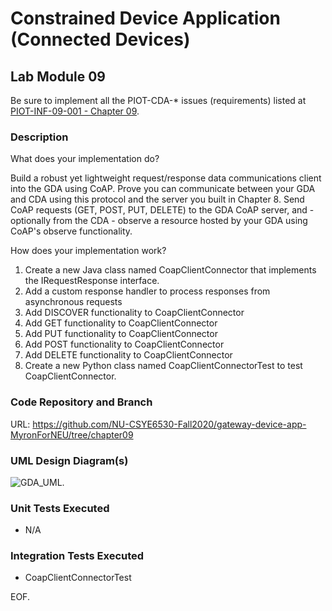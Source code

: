 # Constrained Device Application (Connected Devices)

## Lab Module 09

Be sure to implement all the PIOT-CDA-* issues (requirements) listed at [PIOT-INF-09-001 - Chapter 09](https://github.com/orgs/programming-the-iot/projects/1#column-10488503).

### Description

What does your implementation do? 

Build a robust yet lightweight request/response data communications client into the GDA using CoAP. Prove you can communicate between your GDA and CDA using this protocol and the server you built in Chapter 8. Send CoAP requests (GET, POST, PUT, DELETE) to the GDA CoAP server, and - optionally from the CDA - observe a resource hosted by your GDA using CoAP's observe functionality.

How does your implementation work?

1.	Create a new Java class named CoapClientConnector that implements the IRequestResponse interface.
2.	Add a custom response handler to process responses from asynchronous requests
3.	Add DISCOVER functionality to CoapClientConnector
4.	Add GET functionality to CoapClientConnector
5.	Add PUT functionality to CoapClientConnector
6.	Add POST functionality to CoapClientConnector
7.	Add DELETE functionality to CoapClientConnector
8.	Create a new Python class named CoapClientConnectorTest to test CoapClientConnector.

### Code Repository and Branch

URL: https://github.com/NU-CSYE6530-Fall2020/gateway-device-app-MyronForNEU/tree/chapter09

### UML Design Diagram(s)

![GDA_UML](https://github.com/NU-CSYE6530-Fall2020/gateway-device-app-MyronForNEU/blob/chapter09/exercises/chapter09/GDA.png).


### Unit Tests Executed

- N/A

### Integration Tests Executed

- CoapClientConnectorTest 

EOF.
